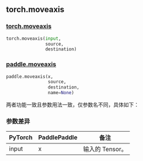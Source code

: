 ## torch.moveaxis
### [torch.moveaxis](https://pytorch.org/docs/stable/generated/torch.moveaxis.html?highlight=moveaxis#torch.moveaxis)

```python
torch.moveaxis(input,
               source,
               destination)
```

### [paddle.moveaxis](https://www.paddlepaddle.org.cn/documentation/docs/zh/api/paddle/moveaxis_cn.html#moveaxis)

```python
paddle.moveaxis(x,
                source,
                destination,
                name=None)
```

两者功能一致且参数用法一致，仅参数名不同，具体如下：
### 参数差异
| PyTorch       | PaddlePaddle | 备注                                                   |
| ------------- | ------------ | ------------------------------------------------------ |
| input         | x            | 输入的 Tensor。                   |
